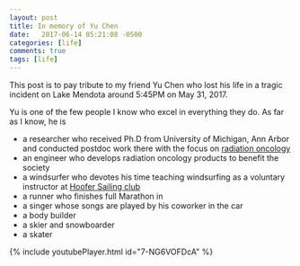 ```yaml
---
layout: post
title: In memory of Yu Chen
date:   2017-06-14 05:21:08 -0500
categories: [life]
comments: true
tags: [life]
---
```

This post is to pay tribute to my friend Yu Chen who lost his life in a tragic incident on Lake Mendota around 5:45PM on May 31, 2017.

Yu is one of the few people I know who excel in everything they do. As far as I know, he is 

* a researcher who received Ph.D from University of Michigan, Ann Arbor and conducted postdoc work there with the focus on [radiation oncology](https://en.wikipedia.org/wiki/Radiation_therapy)
* an engineer who develops radiation oncology products to benefit the society
* a windsurfer who devotes his time teaching windsurfing as a voluntary instructor at [Hoofer Sailing club](http://www.hoofersailing.org)
* a runner who finishes full Marathon in 
* a singer whose songs are played by his coworker in the car
* a body builder 
* a skier and snowboarder
* a skater



{% include youtubePlayer.html id="7-NG6VOFDcA" %}



